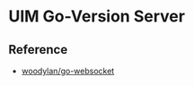# UIM Go-Version Server

## Reference

- [woodylan/go-websocket](https://github.com/woodylan/go-websocket/tree/master)

